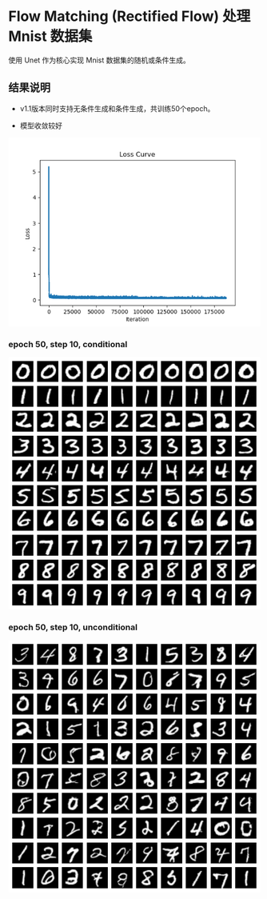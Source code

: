 # Flow Matching (Rectified Flow) 处理 Mnist 数据集

使用 Unet 作为核心实现 Mnist 数据集的随机或条件生成。

## 结果说明

* v1.1版本同时支持无条件生成和条件生成，共训练50个epoch。

* 模型收敛较好

![loss_curve](result_figs/loss_curve.png)

### epoch 50, step 10, conditional

![result_img](result_figs/conditional.png)

### epoch 50, step 10, unconditional

![result_img](result_figs/unconditional.png)
